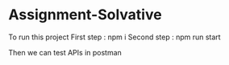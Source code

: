 # Assignment-Solvative



To run this project 
First step : npm i
Second step : npm run start

Then we can test APIs in postman
